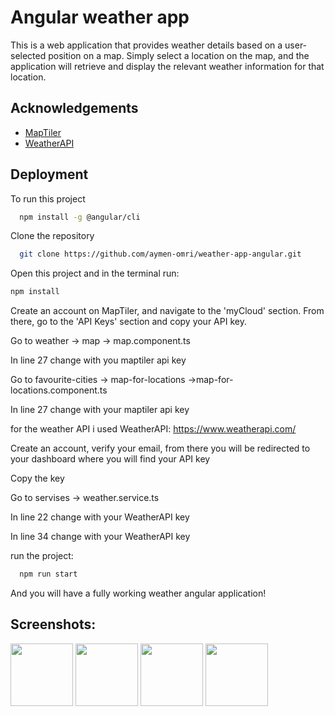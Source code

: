 
# Angular weather app

This is a web application that provides weather details based on a user-selected position on a map. Simply select a location on the map, and the application will retrieve and display the relevant weather information for that location.

## Acknowledgements

 - [MapTiler](https://cloud.maptiler.com/)
 - [WeatherAPI](https://www.weatherapi.com/)


## Deployment

To run this project

```bash
  npm install -g @angular/cli
```
Clone the repository
```bash
  git clone https://github.com/aymen-omri/weather-app-angular.git
```
Open this project and in the terminal run:
```bash
npm install
```
Create an account on MapTiler, and navigate to the 'myCloud' section. From there, go to the 'API Keys' section and copy your API key.

Go to weather -> map -> map.component.ts

In line 27 change with you maptiler api key

Go to favourite-cities -> map-for-locations ->map-for-locations.component.ts

In line 27 change with your maptiler api key

for the weather API i used WeatherAPI: https://www.weatherapi.com/

Create an account, verify your email, from there you will be redirected to your dashboard where you will find your API key

Copy the key

Go to servises -> weather.service.ts

In line 22 change with your WeatherAPI key

In line 34 change with your WeatherAPI key

run the project:
```bash
  npm run start
```
And you will have a fully working weather angular application!

## Screenshots:


<p float="left">
  <img src="https://user-images.githubusercontent.com/101984852/131017981-22ee7f60-71d8-4827-9a9b-7cb19f73d449.png" width="100" />
  <img src="https://user-images.githubusercontent.com/101984852/131017990-6e4d6f4f-03f4-4f34-a833-e36a670a5a05.png" width="100" /> 
  <img src="https://user-images.githubusercontent.com/101984852/131018006-5f2561e9-30d3-4085-a8af-78774b5f5a5d.png" width="100" />
   <img src="https://user-images.githubusercontent.com/101984852/131018014-59b74611-bfcc-4f94-9c25-9a9b76e49528.png" width="100" />
</p>


